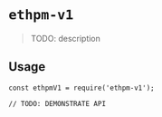 # `ethpm-v1`

> TODO: description

## Usage

```
const ethpmV1 = require('ethpm-v1');

// TODO: DEMONSTRATE API
```
